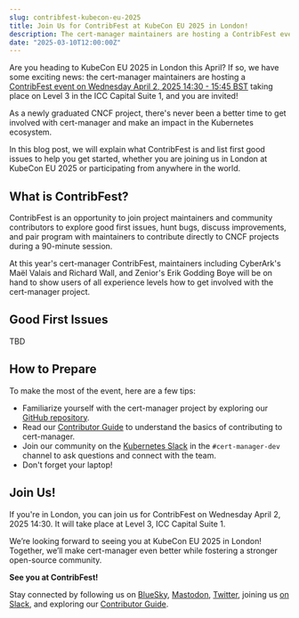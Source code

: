 ```yaml
---
slug: contribfest-kubecon-eu-2025
title: Join Us for ContribFest at KubeCon EU 2025 in London!
description: The cert-manager maintainers are hosting a ContribFest event on 2nd April, 2025, and you are invited!
date: "2025-03-10T12:00:00Z"
---
```




Are you heading to KubeCon EU 2025 in London this April? If so, we have some exciting news: the cert-manager maintainers are hosting a [ContribFest event on Wednesday April 2, 2025 14:30 - 15:45 BST](https://kccnceu2025.sched.com/event/1tcxb/contribfest-dive-into-cert-manager-and-start-contributing) taking place on Level 3 in the ICC Capital Suite 1, and you are invited!

As a newly graduated CNCF project, there's never been a better time to get involved with cert-manager and make an impact in the Kubernetes ecosystem.

In this blog post, we will explain what ContribFest is and list first good issues to help you get started, whether you are joining us in London at KubeCon EU 2025 or participating from anywhere in the world.

## What is ContribFest?

ContribFest is an opportunity to join project maintainers and community contributors to explore good first issues, hunt bugs, discuss improvements, and pair program with maintainers to contribute directly to CNCF projects during a 90-minute session.

At this year's cert-manager ContribFest, maintainers including CyberArk's Maël Valais and Richard Wall, and Zenior's Erik Godding Boye will be on hand to show users of all experience levels how to get involved with the cert-manager project.

## Good First Issues

TBD

## How to Prepare

To make the most of the event, here are a few tips:

- Familiarize yourself with the cert-manager project by exploring our [GitHub repository](https://github.com/cert-manager/cert-manager).
- Read our [Contributor Guide](https://cert-manager.io/docs/contributing/) to understand the basics of contributing to cert-manager.
- Join our community on the [Kubernetes Slack](https://slack.k8s.io/) in the `#cert-manager-dev` channel to ask questions and connect with the team.
- Don't forget your laptop!

## Join Us!

If you're in London, you can join us for ContribFest on Wednesday April 2, 2025 14:30. It will take place at Level 3, ICC Capital Suite 1.

We’re looking forward to seeing you at KubeCon EU 2025 in London! Together, we’ll make cert-manager even better while fostering a stronger open-source community.

**See you at ContribFest!**

Stay connected by following us on [BlueSky](https://bsky.app/profile/cert-manager.bsky.social), [Mastodon](https://infosec.exchange/@CertManager), [Twitter](https://twitter.com/certmanager), joining us [on Slack](https://cert-manager.io/docs/contributing/#slack), and exploring our [Contributor Guide](https://cert-manager.io/docs/contributing/).

